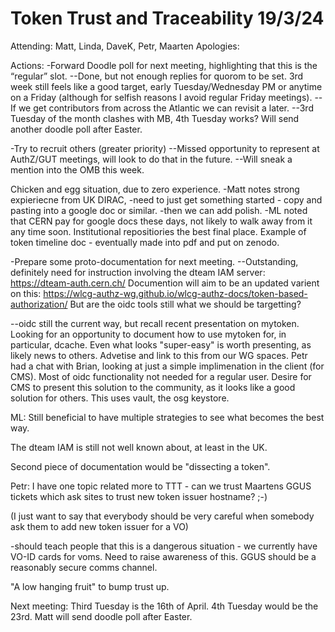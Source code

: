 Token Trust and Traceability 19/3/24
===
Attending: Matt, Linda, DaveK, Petr, Maarten
Apologies:

Actions:
-Forward Doodle poll for next meeting, highlighting that this is the “regular” slot.
--Done, but not enough replies for quorom to be set. 3rd week still feels like a good target, early Tuesday/Wednesday PM or anytime on a Friday (although for selfish reasons I avoid regular Friday meetings).
--If we get contributors from across the Atlantic we can revisit a later.
--3rd Tuesday of the month clashes with MB, 4th Tuesday works?
Will send another doodle poll after Easter.

-Try to recruit others (greater priority)
--Missed opportunity to represent at AuthZ/GUT meetings, will look to do that in the future.
--Will sneak a mention into the OMB this week.

Chicken and egg situation, due to zero experience.
-Matt notes strong expieriecne from UK DIRAC,
-need to just get something started - copy and pasting into a google doc or similar.
-then we can add polish.
-ML noted that CERN pay for google docs these days, not likely to walk away from it any time soon.
Institutional repositiories the best final place.
Example of token timeline doc - eventually made into pdf and put on zenodo.

-Prepare some proto-documentation for next meeting.
--Outstanding, definitely need for instruction involving the dteam IAM server: https://dteam-auth.cern.ch/ 
Documention will aim to be an updated varient on this: https://wlcg-authz-wg.github.io/wlcg-authz-docs/token-based-authorization/ 
But are the oidc tools still what we should be targetting?

--oidc still the current way, but recall recent presentation on mytoken.
Looking for an opportunity to document how to use mytoken for, in particular, dcache.
Even what looks "super-easy" is worth presenting, as likely news to others.
Advetise and link to this from our WG spaces.
Petr had a chat with Brian, looking at just a simple implimenation in the client (for CMS).
Most of oidc functionality not needed for a regular user. Desire for CMS to present this solution to the community, as it looks like a good solution for others.
This uses vault, the osg keystore. 

ML: Still beneficial to have multiple strategies to see what becomes the best way.

The dteam IAM is still not well known about, at least in the UK.

Second piece of documentation would be "dissecting a token".

Petr: I have one topic related more to TTT - can we trust Maartens GGUS tickets which ask sites to trust new token issuer hostname? ;-)

(I just want to say that everybody should be very careful when somebody ask them to add new token issuer for a VO) 

-should teach people that this is a dangerous situation - we currently have VO-ID cards for voms.
Need to raise awareness of this. GGUS should be a reasonably secure comms channel.

"A low hanging fruit" to bump trust up.

Next meeting: Third Tuesday is the 16th of April. 4th Tuesday would be the 23rd.
Matt will send doodle poll after Easter.
